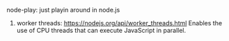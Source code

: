 node-play: just playin around in node.js

1. worker threads: https://nodejs.org/api/worker_threads.html
    Enables the use of CPU threads that can execute JavaScript in parallel.